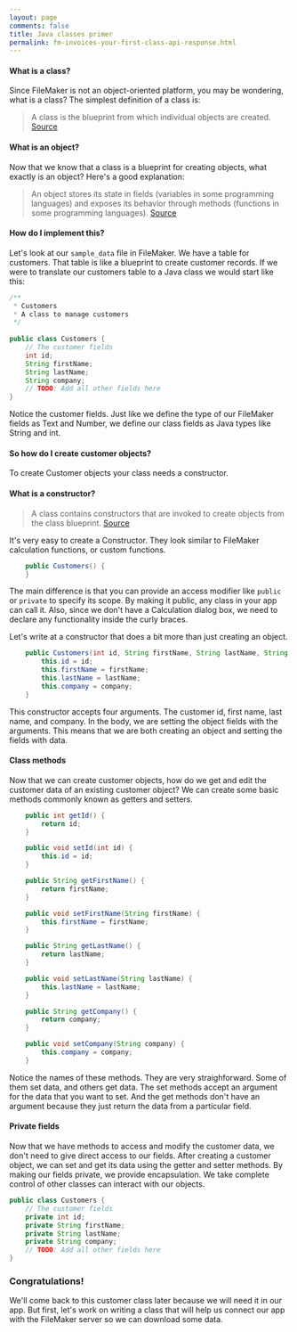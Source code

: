 ```yaml
---
layout: page
comments: false
title: Java classes primer
permalink: fm-invoices-your-first-class-api-response.html
---
```



#### What is a class?

Since FileMaker is not an object-oriented platform, you may be wondering, what is a class? The simplest definition of a class is:

>A class is the blueprint from which individual objects are created.
>[Source](https://docs.oracle.com/javase/tutorial/java/concepts/class.html)

#### What is an object?

Now that we know that a class is a blueprint for creating objects, what exactly is an object? Here's a good explanation:

>An object stores its state in fields (variables in some programming languages) and exposes its behavior through methods (functions in some programming languages).
>[Source](https://docs.oracle.com/javase/tutorial/java/concepts/object.html)

#### How do I implement this?

Let's look at our `sample_data` file in FileMaker. We have a table for customers. That table is like a blueprint to create customer records. If we were to translate our customers table to a Java class we would start like this:

```java
/**
 * Customers
 * A class to manage customers
 */
 
public class Customers {
    // The customer fields
    int id;
    String firstName;
    String lastName;
    String company;
    // TODO: Add all other fields here
}
```
Notice the customer fields. Just like we define the type of our FileMaker fields as Text and Number, we define our class fields as Java types like String and int.

#### So how do I create customer objects?

To create Customer objects your class needs a constructor.

#### What is a constructor?

>A class contains constructors that are invoked to create objects from the class blueprint.
>[Source](https://docs.oracle.com/javase/tutorial/java/javaOO/constructors.html)
>

It's very easy to create a Constructor. They look similar to FileMaker calculation functions, or custom functions.

```java
    public Customers() {
    }
```

The main difference is that you can provide an access modifier like `public` or `private` to specify its scope. By making it public, any class in your app can call it. Also, since we don't have a Calculation dialog box, we need to declare any functionality inside the curly braces.

Let's write at a constructor that does a bit more than just creating an object.

```java
    public Customers(int id, String firstName, String lastName, String company) {
        this.id = id;
        this.firstName = firstName;
        this.lastName = lastName;
        this.company = company;
    }
```
This constructor accepts four arguments. The customer id, first name, last name, and company. In the body, we are setting the object fields with the arguments. This means that we are both creating an object and setting the fields with data.

#### Class methods

Now that we can create customer objects, how do we get and edit the customer data of an existing customer object? We can create some basic methods commonly known as getters and setters.

```java
    public int getId() {
        return id;
    }

    public void setId(int id) {
        this.id = id;
    }

    public String getFirstName() {
        return firstName;
    }

    public void setFirstName(String firstName) {
        this.firstName = firstName;
    }

    public String getLastName() {
        return lastName;
    }

    public void setLastName(String lastName) {
        this.lastName = lastName;
    }

    public String getCompany() {
        return company;
    }

    public void setCompany(String company) {
        this.company = company;
    }
```
Notice the names of these methods. They are very straighforward. Some of them set data, and others get data. The set methods accept an argument for the data that you want to set. And the get methods don't have an argument because they just return the data from a particular field.

#### Private fields

Now that we have methods to access and modify the customer data, we don't need to give direct access to our fields. After creating a customer object, we can set and get its data using the getter and setter methods. By making our fields private, we provide encapsulation. We take complete control of other classes can interact with our objects.

```java
public class Customers {
    // The customer fields
    private int id;
    private String firstName;
    private String lastName;
    private String company;
    // TODO: Add all other fields here
}
```

### Congratulations!

We'll come back to this customer class later because we will need it in our app. But first, let's work on writing a class that will help us connect our app with the FileMaker server so we can download some data.




